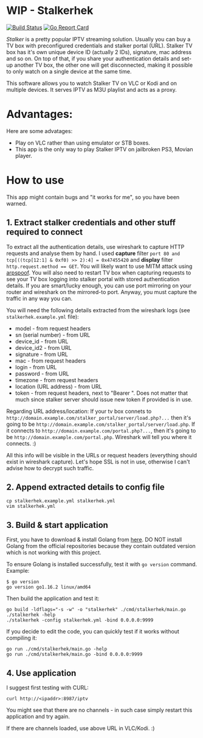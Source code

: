 # WIP - Stalkerhek

[![Build Status](https://travis-ci.com/erkexzcx/stalkerhek.svg?branch=master)](https://travis-ci.com/erkexzcx/stalkerhek) 
[![Go Report Card](https://goreportcard.com/badge/github.com/erkexzcx/stalkerhek)](https://goreportcard.com/report/github.com/erkexzcx/stalkerhek)

*Stalker* is a pretty popular IPTV streaming solution. Usually you can buy a TV box with preconfigured credentials and stalker portal (URL). Stalker TV box has it's own unique device ID (actually 2 IDs), signature, mac address and so on. On top of that, if you share your authentication details and set-up another TV box, the other one will get disconnected, making it possible to only watch on a single device at the same time.

This software allows you to watch Stalker TV on VLC or Kodi and on multiple devices. It serves IPTV as M3U playlist and acts as a proxy.

# Advantages:

Here are some advatages:
* Play on VLC rather than using emulator or STB boxes.
* This app is the only way to play Stalker IPTV on jailbroken PS3, Movian player.

# How to use

This app might contain bugs and "it works for me", so you have been warned.

## 1. Extract stalker credentials and other stuff required to connect

To extract all the authentication details, use wireshark to capture HTTP requests and analyse them by hand. I used **capture** filter `port 80 and tcp[((tcp[12:1] & 0xf0) >> 2):4] = 0x47455420` and **display** filter `http.request.method == GET`. You will likely want to use MITM attack using [arpspoof](https://www.irongeek.com/i.php?page=security/arpspoof). You will also need to restart TV box when capturing requests to see your TV box logging into stalker portal with stored authentication details. If you are smart/lucky enough, you can use port mirroring on your router and wireshark on the mirrored-to port. Anyway, you must capture the traffic in any way you can.

You will need the following details extracted from the wireshark logs (see `stalkerhek.example.yml` file):
* model - from request headers
* sn (serial number) - from URL
* device_id - from URL
* device_id2 - from URL
* signature - from URL
* mac - from request headers
* login - from URL
* password - from URL
* timezone - from request headers
* location (URL address) - from URL
* token - from request headers, next to "Bearer ". Does not matter that much since stalker server should issue new token if provided is in use.

Regarding URL address/location: If your tv box connets to `http://domain.example.com/stalker_portal/server/load.php?...` then it's going to be `http://domain.example.com/stalker_portal/server/load.php`. If it connects to `http://domain.example.com/portal.php?...`, then it's going to be `http://domain.example.com/portal.php`. Wireshark will tell you where it connects. :)

All this info will be visible in the URLs or request headers (everything should exist in wireshark capture). Let's hope SSL is not in use, otherwise I can't advise how to decrypt such traffic.

## 2. Append extracted details to config file

```
cp stalkerhek.example.yml stalkerhek.yml
vim stalkerhek.yml
```

## 3. Build & start application

First, you have to download & install Golang from [here](https://golang.org/doc/install). DO NOT install Golang from the official repositories because they contain outdated version which is not working with this project.

To ensure Golang is installed successfully, test it with `go version` command. Example:
```
$ go version
go version go1.16.2 linux/amd64
```

Then build the application and test it:
```
go build -ldflags="-s -w" -o "stalkerhek" ./cmd/stalkerhek/main.go
./stalkerhek -help
./stalkerhek -config stalkerhek.yml -bind 0.0.0.0:9999
```

If you decide to edit the code, you can quickly test if it works without compiling it:
```
go run ./cmd/stalkerhek/main.go -help
go run ./cmd/stalkerhek/main.go -bind 0.0.0.0:9999
```

## 4. Use application

I suggest first testing with CURL:
```
curl http://<ipaddr>:8987/iptv
```

You might see that there are no channels - in such case simply restart this application and try again.

If there are channels loaded, use above URL in VLC/Kodi. :)
